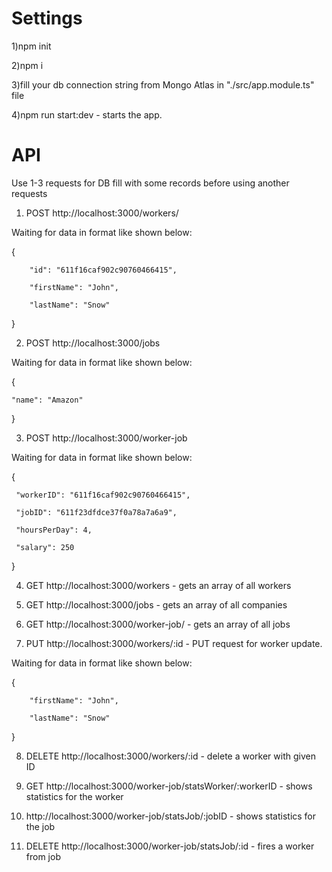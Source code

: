 
# Settings

1)npm init

2)npm i

3)fill your db connection string from Mongo Atlas in "./src/app.module.ts" file

4)npm run start:dev - starts the app.

# API 
 
Use 1-3 requests for DB fill with some records before using another requests

1. POST http://localhost:3000/workers/ 

Waiting for data in format like shown below:

{

        "id": "611f16caf902c90760466415",

        "firstName": "John",

		"lastName": "Snow"
    
}

2. POST http://localhost:3000/jobs

Waiting for data in format like shown below:

{

    "name": "Amazon"

}

3. POST http://localhost:3000/worker-job


Waiting for data in format like shown below:

{

     "workerID": "611f16caf902c90760466415",

     "jobID": "611f23dfdce37f0a78a7a6a9",

     "hoursPerDay": 4,

     "salary": 250
     
}

4. GET http://localhost:3000/workers - gets an array of all workers

5. GET http://localhost:3000/jobs - gets an array of all companies

6. GET http://localhost:3000/worker-job/ - gets an array of all jobs

7. PUT http://localhost:3000/workers/:id - PUT request for worker update. 

Waiting for data in format like shown below:

{

        "firstName": "John",

		"lastName": "Snow"
    
}

8. DELETE http://localhost:3000/workers/:id - delete a worker with given ID

9. GET http://localhost:3000/worker-job/statsWorker/:workerID - shows statistics for the worker

11. http://localhost:3000/worker-job/statsJob/:jobID - shows statistics for the job

12. DELETE http://localhost:3000/worker-job/statsJob/:id - fires a worker from job
